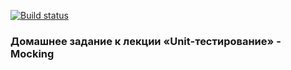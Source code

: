 [![Build status](https://ci.appveyor.com/api/projects/status/d2utrnomo2gi86n5/branch/master?svg=true)](https://ci.appveyor.com/project/NazarovAn/ajs-hw3-3-unit-test-mocking/branch/master)

### Домашнее задание к лекции «Unit-тестирование» - Mocking